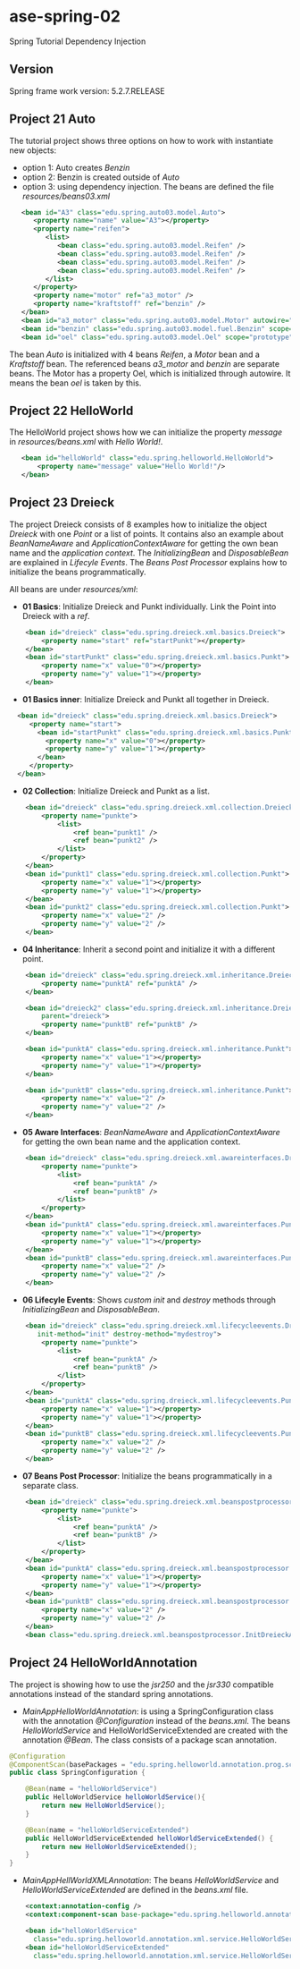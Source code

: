 # ase-spring-02
Spring Tutorial Dependency Injection

## Version

Spring frame work version: 5.2.7.RELEASE


## Project 21 Auto

The tutorial project shows three options on how to work with instantiate new objects:

- option 1: Auto creates _Benzin_
- option 2: Benzin is created outside of _Auto_
- option 3: using dependency injection. The beans are defined the file _resources/beans03.xml_
```xml
   <bean id="A3" class="edu.spring.auto03.model.Auto">
	  <property name="name" value="A3"></property>
	  <property name="reifen">
	  	 <list>
			<bean class="edu.spring.auto03.model.Reifen" />
			<bean class="edu.spring.auto03.model.Reifen" />
			<bean class="edu.spring.auto03.model.Reifen" />
			<bean class="edu.spring.auto03.model.Reifen" />
		 </list>
	  </property>
	  <property name="motor" ref="a3_motor" />
	  <property name="kraftstoff" ref="benzin" />
   </bean>
   <bean id="a3_motor" class="edu.spring.auto03.model.Motor" autowire="byName" />
   <bean id="benzin" class="edu.spring.auto03.model.fuel.Benzin" scope="prototype" />
   <bean id="oel" class="edu.spring.auto03.model.Oel" scope="prototype" />
```

The bean _Auto_ is initialized with 4 beans _Reifen_, a _Motor_ bean and a _Kraftstoff_ bean.
The referenced beans _a3_motor_ and _benzin_ are separate beans. The Motor has a property Oel, which is initialized through autowire.
It means the bean _oel_ is taken by this.


## Project 22 HelloWorld

The HelloWorld project shows how we can initialize the property _message_ in _resources/beans.xml_ with _Hello World!_.

```xml
   <bean id="helloWorld" class="edu.spring.helloworld.HelloWorld">
       <property name="message" value="Hello World!"/>
   </bean>
```

## Project 23 Dreieck

The project Dreieck consists of 8 examples how to initialize the object _Dreieck_ with one _Point_ or a list of points.
It contains also an example about _BeanNameAware_ and _ApplicationContextAware_ for getting the own bean name and the _application context_.
The _InitializingBean_ and _DisposableBean_ are explained in _Lifecyle Events_. The _Beans Post Processor_ explains how to initialize the beans programmatically.

All beans are under _resources/xml_:

- **01 Basics**: Initialize Dreieck and Punkt individually. Link the Point into Dreieck with a _ref_.
```xml
	<bean id="dreieck" class="edu.spring.dreieck.xml.basics.Dreieck">
		<property name="start" ref="startPunkt"></property>
	</bean>
	<bean id="startPunkt" class="edu.spring.dreieck.xml.basics.Punkt">
		<property name="x" value="0"></property>
		<property name="y" value="1"></property>
	</bean>
```

- **01 Basics inner**: Initialize Dreieck and Punkt all together in Dreieck.
```xml
  <bean id="dreieck" class="edu.spring.dreieck.xml.basics.Dreieck">
     <property name="start">
       <bean id="startPunkt" class="edu.spring.dreieck.xml.basics.Punkt">
         <property name="x" value="0"></property>
         <property name="y" value="1"></property>
       </bean>
     </property>
  </bean>
```
- **02 Collection**: Initialize Dreieck and Punkt as a list.
```xml
	<bean id="dreieck" class="edu.spring.dreieck.xml.collection.Dreieck">
		<property name="punkte">
			<list>
				<ref bean="punkt1" />
				<ref bean="punkt2" />
			</list>
		</property>
	</bean>
	<bean id="punkt1" class="edu.spring.dreieck.xml.collection.Punkt">
		<property name="x" value="1"></property>
		<property name="y" value="1"></property>
	</bean>
	<bean id="punkt2" class="edu.spring.dreieck.xml.collection.Punkt">
		<property name="x" value="2" />
		<property name="y" value="2" />
	</bean>
```
- **04 Inheritance**: Inherit a second point and initialize it with a different point.
```xml
	<bean id="dreieck" class="edu.spring.dreieck.xml.inheritance.Dreieck">
		<property name="punktA" ref="punktA" />
	</bean>

	<bean id="dreieck2" class="edu.spring.dreieck.xml.inheritance.Dreieck2" 
	    parent="dreieck">
		<property name="punktB" ref="punktB" />
	</bean>

	<bean id="punktA" class="edu.spring.dreieck.xml.inheritance.Punkt">
		<property name="x" value="1"></property>
		<property name="y" value="1"></property>
	</bean>

	<bean id="punktB" class="edu.spring.dreieck.xml.inheritance.Punkt">
		<property name="x" value="2" />
		<property name="y" value="2" />
	</bean>
```
- **05 Aware Interfaces**: _BeanNameAware_ and _ApplicationContextAware_ for getting the own bean name and the application context.
```xml
	<bean id="dreieck" class="edu.spring.dreieck.xml.awareinterfaces.Dreieck">
		<property name="punkte">
			<list>
				<ref bean="punktA" />
				<ref bean="punktB" />
			</list>
		</property>
	</bean>
	<bean id="punktA" class="edu.spring.dreieck.xml.awareinterfaces.Punkt">
		<property name="x" value="1"></property>
		<property name="y" value="1"></property>
	</bean>
	<bean id="punktB" class="edu.spring.dreieck.xml.awareinterfaces.Punkt">
		<property name="x" value="2" />
		<property name="y" value="2" />
	</bean>
```
- **06 Lifecyle Events**: Shows _custom init_ and _destroy_ methods through _InitializingBean_ and _DisposableBean_.
```xml
	<bean id="dreieck" class="edu.spring.dreieck.xml.lifecycleevents.Dreieck" 
	   init-method="init" destroy-method="mydestroy">
		<property name="punkte">
			<list>
				<ref bean="punktA" />
				<ref bean="punktB" />
			</list>
		</property>
	</bean>
	<bean id="punktA" class="edu.spring.dreieck.xml.lifecycleevents.Punkt">
		<property name="x" value="1"></property>
		<property name="y" value="1"></property>
	</bean>
	<bean id="punktB" class="edu.spring.dreieck.xml.lifecycleevents.Punkt">
		<property name="x" value="2" />
		<property name="y" value="2" />
	</bean>
```
- **07 Beans Post Processor**: Initialize the beans programmatically in a separate class.
```xml
	<bean id="dreieck" class="edu.spring.dreieck.xml.beanspostprocessor.Dreieck">
		<property name="punkte">
			<list>
				<ref bean="punktA" />
				<ref bean="punktB" />
			</list>
		</property>
	</bean>
	<bean id="punktA" class="edu.spring.dreieck.xml.beanspostprocessor.Punkt">
		<property name="x" value="1"></property>
		<property name="y" value="1"></property>
	</bean>
	<bean id="punktB" class="edu.spring.dreieck.xml.beanspostprocessor.Punkt">
		<property name="x" value="2" />
		<property name="y" value="2" />
	</bean>
	<bean class="edu.spring.dreieck.xml.beanspostprocessor.InitDreieckApp" />
```

## Project 24 HelloWorldAnnotation

The project is showing how to use the _jsr250_ and the _jsr330_ compatible annotations instead of the standard spring annotations.

- _MainAppHelloWorldAnnotation_: is using a SpringConfiguration class with the annotation _@Configuration_ instead of the _beans.xml_. The beans _HelloWorldService_
  and HelloWorldServiceExtended are created with the annotation _@Bean_. The class consists of a package scan annotation.

```java
@Configuration
@ComponentScan(basePackages = "edu.spring.helloworld.annotation.prog.scan")
public class SpringConfiguration {

    @Bean(name = "helloWorldService")
    public HelloWorldService helloWorldService(){
    	return new HelloWorldService();
    }

    @Bean(name = "helloWorldServiceExtended")
    public HelloWorldServiceExtended helloWorldServiceExtended() {
    	return new HelloWorldServiceExtended();
    }
}

```

- _MainAppHellWorldXMLAnnotation_: The beans _HelloWorldService_ and _HelloWorldServiceExtended_ are defined in the _beans.xml_ file.
```xml
	<context:annotation-config />
	<context:component-scan base-package="edu.spring.helloworld.annotation.xml.scan" />

	<bean id="helloWorldService" 
	  class="edu.spring.helloworld.annotation.xml.service.HelloWorldService" />
	<bean id="helloWorldServiceExtended" 
	  class="edu.spring.helloworld.annotation.xml.service.HelloWorldServiceExtended" />
```

